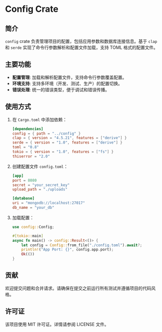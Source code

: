 # Config Crate

## 简介

`config` crate 负责管理项目的配置，包括应用参数和数据库连接信息。基于 `clap` 和 `serde` 实现了命令行参数解析和配置文件加载，支持 TOML 格式的配置文件。

## 主要功能

- **配置管理**: 加载和解析配置文件，支持命令行参数覆盖配置。
- **环境支持**: 支持多环境（开发、测试、生产）的配置切换。
- **错误处理**: 统一的错误类型，便于调试和错误传播。

## 使用方式

1. 在 `Cargo.toml` 中添加依赖：
    ```toml
    [dependencies]
    config = { path = "../config" }
    clap = { version = "4.5.21", features = ["derive"] }
    serde = { version = "1.0", features = ["derive"] }
    toml = "0.8"
    tokio = { version = "1.0", features = ["fs"] }
    thiserror = "2.0"
    ```

2. 创建配置文件 `config.toml`：
    ```toml
    [app]
    port = 8080
    secret = "your_secret_key"
    upload_path = "./uploads"

    [database]
    uri = "mongodb://localhost:27017"
    db_name = "your_db"
    ```

3. 加载配置：
    ```rust
    use config::Config;

    #[tokio::main]
    async fn main() -> config::Result<()> {
        let config = Config::from_file("./config.toml").await?;
        println!("App Port: {}", config.app.port);
        Ok(())
    }
    ```

## 贡献

欢迎提交问题和合并请求。请确保在提交之前运行所有测试并遵循项目的代码风格。

## 许可证

该项目使用 MIT 许可证。详情请参阅 LICENSE 文件。 